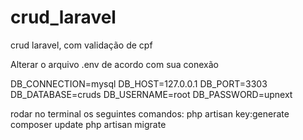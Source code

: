 # crud_laravel
crud laravel, com validação de cpf

Alterar o arquivo .env de acordo com sua conexão

DB_CONNECTION=mysql
DB_HOST=127.0.0.1
DB_PORT=3303
DB_DATABASE=cruds
DB_USERNAME=root
DB_PASSWORD=upnext

rodar no terminal os seguintes comandos:
php artisan key:generate 
composer update
php artisan migrate





